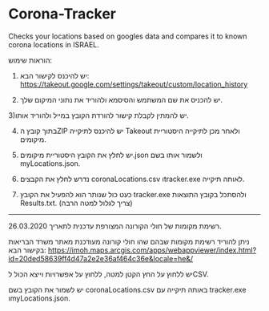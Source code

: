 # Corona-Tracker
Checks your locations based on googles data and compares it to known corona locations in ISRAEL.


הוראות שימוש:
1) יש להיכנס לקישור הבא: https://takeout.google.com/settings/takeout/custom/location_history

2) יש להכניס את שם המשתמש והסיסמא ולהוריד את נתוני המיקום שלך.

3)יש להמתין לקבלת קישור להורדת הקובץ במייל ולהוריד אותו.

4) בתוך קובץ הZIP יש להיכנס לתיקייה Takeout ולאחר מכן לתיקייה היסטוריית מיקומים.

5) יש לחלץ את הקובץ היסטוריית מיקומים.json ולשמור אותו בשם myLocations.json.

6) נדרש לחלץ את הקבצים coronaLocations.csv וtracker.exe לאותה תיקייה.

7) כעט כול שנותר הוא להפעיל את הקובץ tracker.exe ולהסתכל בקובץ התוצאות Results.txt. (צריך לגלול למטה הרבה)


--------------------------------------------------------------------------------
רשימת מקומות של חולי הקורונה המצורפת עדכנית לתאריך 26.03.2020.

ניתן להוריד רשימת מקומות שבהם שהו חולי קורונה מעודכנת מאתר משרד הבריאות בקישור הבא: https://imoh.maps.arcgis.com/apps/webappviewer/index.html?id=20ded58639ff4d47a2e2e36af464c36e&locale=he&/

יש ללחוץ על החץ הקטן למטה, ללחוץ על אפשרויות וייצא הכול לCSV.

יש לשמור את הקובץ בשם coronaLocations.csv באותה תיקייה עם tracker.exe וmyLocations.json.
